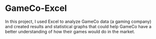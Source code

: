 # GameCo-Excel
In this project, I used Excel to analyze GameCo data  (a gaming company) and created results and statistical graphs that could help GameCo have a better understanding of how their games would do in the market. 
